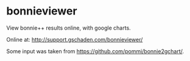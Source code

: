 bonnieviewer
============

View bonnie++ results online, with google charts.

Online at: http://support.gschaden.com/bonnieviewer/

Some input was taken from https://github.com/pommi/bonnie2gchart/.
